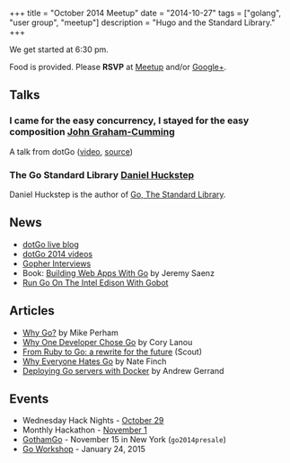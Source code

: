 +++
title = "October 2014 Meetup"
date = "2014-10-27"
tags = ["golang", "user group", "meetup"]
description = "Hugo and the Standard Library."
+++

We get started at 6:30 pm.

Food is provided. Please **RSVP** at [Meetup](http://www.meetup.com/startupedmonton/events/200885672/) and/or [Google+](https://plus.google.com/events/cm6t4hiu7bo9j9dedd6l4i3kqb8?authkey=CPnMmISs4prWiAE). 

## Talks

### I came for the easy concurrency, I stayed for the easy composition [John Graham-Cumming](https://twitter.com/jgrahamc) 

A talk from dotGo ([video](https://www.youtube.com/watch?v=myCHCXFFTPY), [source](https://github.com/jgrahamc/dotgo))

### The Go Standard Library [Daniel Huckstep](https://twitter.com/darkhelmetlive)

Daniel Huckstep is the author of [Go, The Standard Library](http://thestandardlibrary.com/).

## News

* [dotGo live blog](http://dotgo.sourcegraph.com/)
* [dotGo 2014 videos](https://www.youtube.com/user/dotconferences/playlists)
* [Gopher Interviews](http://list.ly/list/Pak-gopher-interviews)
* Book: [Building Web Apps With Go](http://codegangsta.gitbooks.io/building-web-apps-with-go/) by Jeremy Saenz
* [Run Go On The Intel Edison With Gobot](http://gobot.io/blog/2014/09/24/run-golang-on-the-intel-edison-with-gobot/)

## Articles

* [Why Go?](http://www.mikeperham.com/2014/10/08/why-go/) by Mike Perham
* [Why One Developer Chose Go](http://thenewstack.io/why-one-developer-chose-go/) by Cory Lanou
* [From Ruby to Go: a rewrite for the future](http://blog.scoutapp.com/articles/2014/09/25/from-ruby-to-go-a-rewrite-for-the-future) (Scout)
* [Why Everyone Hates Go](http://npf.io/2014/10/why-everyone-hates-go/) by Nate Finch
* [Deploying Go servers with Docker](http://blog.golang.org/docker) by Andrew Gerrand

## Events

* Wednesday Hack Nights - [October 29](http://www.meetup.com/startupedmonton/events/210727612/)
* Monthly Hackathon - [November 1](http://www.meetup.com/startupedmonton/events/211623002/)
* [GothamGo](http://gothamgo.com/) - November 15 in New York (`go2014presale`)
* [Go Workshop](https://plus.google.com/events/cc7og2dmu7ccqak7kkfsmus3pgc?authkey=CJeJ1rjv2JezpAE) - January 24, 2015




